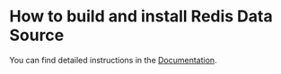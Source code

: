 # How to build and install Redis Data Source

You can find detailed instructions in the [Documentation](https://redisgrafana.github.io/development/redis-datasource/).
